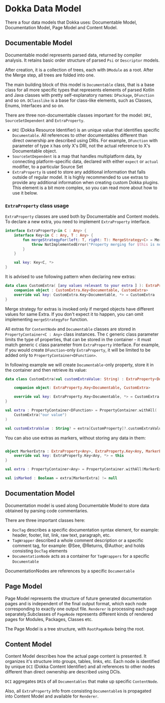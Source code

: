 # Dokka Data Model

There a four data models that Dokka uses: Documentable Model, Documentation Model, Page Model and Content Model.

## Documentable Model

Documentable model represents parsed data, returned by compiler analysis. It retains basic order structure of parsed `Psi` or `Descriptor` models.

After creation, it is a collection of trees, each with `DModule` as a root. After the Merge step, all trees are folded into one. 

The main building block of this model is `Documentable` class, that is a base class for all more specific types that represents elements of parsed Kotlin and Java classes with pretty self-explanatory names: `DPackage`, `DFunction` and so on. `DClasslike` is a base for class-like elements, such as Classes, Enums, Interfaces and so on.

There are three non-documentable classes important for the model: `DRI`, `SourceSetDependent` and `ExtraProperty`.

* `DRI` (Dokka Resource Identifier) is an unique value that identifies specific `Documentable`. All references to other documentables different than direct ownership are described using DRIs. For example, `DFunction` with parameter of type `X` has only X's DRI, not the actual reference to X's Documentable object.
* `SourceSetDependent` is a map that handles multiplatform data, by connecting platform-specific data, declared with either `expect` or `actual` modifier, to a particular Source Set
* `ExtraProperty` is used to store any additional information that falls outside of regular model. It is highly recommended to use extras to provide any additional information when creating custom Dokka plugins. This element is a bit more complex, so you can read more about how to use it below.

### `ExtraProperty` class usage

`ExtraProperty` classes are used both by Documentable and Content models. To declare a new extra, you need to implement `ExtraProperty` interface.

```kotlin
interface ExtraProperty<in C : Any> {
    interface Key<in C : Any, T : Any> {
        fun mergeStrategyFor(left: T, right: T): MergeStrategy<C> = MergeStrategy.Fail {
            throw NotImplementedError("Property merging for $this is not implemented")
        }
    }

    val key: Key<C, *>
}
```

It is advised to use following pattern when declaring new extras:

```kotlin
data class CustomExtra( [any values relevant to your extra ] ): ExtraProperty<Documentable> {
    companion object : CustomExtra.Key<Documentable, CustomExtra>
    override val key: CustomExtra.Key<Documentable, *> = CustomExtra
}
```
Merge strategy for extras is invoked only if merged objects have different values for same Extra. If you don't expect it to happen, you can omit implementing `mergeStrategyFor` function.

All extras for `ContentNode` and `Documentable` classes are stored in `PropertyContainer<C : Any>` class instances. The `C` generic class parameter limits the type of properties, that can be stored in the container -  it must match generic `C` class parameter from `ExtraProperty` interface. For example, if you would create `DFunction`-only `ExtraProperty`, it will be limited to be added only to `PropertyContainer<DFunction>`. 

In following example we will create `Documentable`-only property, store it in the container and then retrieve its value:

```kotlin
data class CustomExtra(val customExtraValue: String) : ExtraProperty<Documentable> {

    companion object: ExtraProperty.Key<Documentable, CustomExtra>

    override val key: ExtraProperty.Key<Documentable, *> = CustomExtra
}

val extra : PropertyContainer<DFunction> = PropertyContainer.withAll(
    CustomExtra("our value")
)

val customExtraValue : String? = extra[CustomProperty]?.customExtraValue
``` 

You can also use extras as markers, without storing any data in them:

```kotlin

object MarkerExtra : ExtraProperty<Any>, ExtraProperty.Key<Any, MarkerExtra> {
    override val key: ExtraProperty.Key<Any, *> = this
}

val extra : PropertyContainer<Any> = PropertyContainer.withAll(MarkerExtra)

val isMarked : Boolean = extra[MarkerExtra] != null

```

## Documentation Model

Documentation model is used along Documentable Model to store data obtained by parsing code commentaries.

There are three important classes here:

* `DocTag` describes a specific documentation syntax element, for example: header, footer, list, link, raw text, paragraph, etc.
* `TagWrapper` described a whole comment description or a specific comment tag, for example: @See, @Returns, @Author; and holds consisting `DocTag` elements 
* `DocumentationNode` acts as a container for `TagWrappers` for a specific `Documentable`

DocumentationNodes are references by a specific `Documentable`

## Page Model

Page Model represents the structure of future generated documentation pages and is independent of the final output format, which each node corresponding to exactly one output file. `Renderer` is processing each page separately.Subclasses of `PageNode` represents different kinds of rendered pages for Modules, Packages, Classes etc.

The Page Model is a tree structure, with `RootPageNode` being the root. 

## Content Model

Content Model describes how the actual page content is presented. It organizes it's structure into groups, tables, links, etc. Each node is identified by unique `DCI` (Dokka Content Identifier) and all references to other nodes different than direct ownership are described using DCIs.

`DCI` aggregates `DRI`s of all `Documentables` that make up specific `ContentNode`. 

Also, all `ExtraProperty` info from consisting `Documentable`s is propagated into Content Model and available for `Renderer`.

